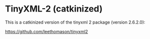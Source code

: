 TinyXML-2 (catkinized)
=========
This is a catkinized version of the tinyxml 2 package (version 2.6.2.0):

https://github.com/leethomason/tinyxml2




